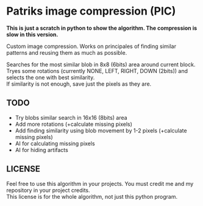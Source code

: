 # Patriks image compression (PIC)

**This is just a scratch in python to show the algorithm. The compression is slow in this version.**

Custom image compression. Works on principales of finding similar patterns and reusing them as much as possible.

Searches for the most similar blob in 8x8 (6bits) area around current block.  
Tryes some rotations (currently NONE, LEFT, RIGHT, DOWN (2bits)) and selects the one with best similarity.  
If similarity is not enough, save just the pixels as they are.


## TODO
- Try blobs similar search in 16x16 (8bits) area
- Add more rotations (+calculate missing pixels)
- Add finding similarity using blob movement by 1-2 pixels (+calculate missing pixels)
- AI for calculating missing pixels
- AI for hiding artifacts

## LICENSE
Feel free to use this algorithm in your projects. You must credit me and my repository in your project credits.  
This license is for the whole algorithm, not just this python program.
